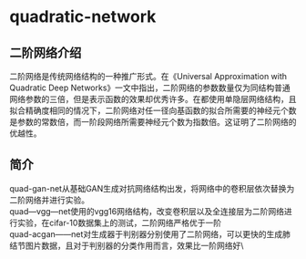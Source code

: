 # quadratic-network
## 二阶网络介绍
二阶网络是传统网络结构的一种推广形式。在《Universal Approximation with Quadratic Deep Networks》一文中指出，二阶网络的参数数量仅为同结构普通网络参数的三倍，但是表示函数的效果却优秀许多。在都使用单隐层网络结构，且拟合精确度相同的情况下，二阶网络对任一径向基函数的拟合所需要的神经元个数是参数的常数倍，而一阶段网络所需要神经元个数为指数倍。这证明了二阶网络的优越性。
## 简介
quad-gan-net从基础GAN生成对抗网络结构出发，将网络中的卷积层依次替换为二阶网络并进行实验。\
quad—vgg—net使用的vgg16网络结构，改变卷积层以及全连接层为二阶网络进行实验，在cifar-10数据集上的测试，二阶网络严格优于一阶\
quad-acgan——net对生成器于判别器分别使用了二阶网络，可以更快的生成肺结节图片数据，且对于判别器的分类作用而言，效果比一阶网络好\
